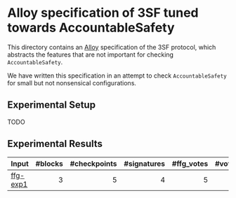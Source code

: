 # Alloy specification of 3SF tuned towards AccountableSafety

This directory contains an [Alloy][] specification of the 3SF protocol, which
abstracts the features that are not important for checking `AccountableSafety`.

We have written this specification in an attempt to check `AccountableSafety`
for small but not nonsensical configurations.

## Experimental Setup

TODO

## Experimental Results

| Input      | #blocks | #checkpoints | #signatures | #ffg_votes | #votes | runtime | memory |
|------------|--------:|-------------:|------------:|-----------:|-------:|--------:|-------:|
| [ffg-exp1] |    3    |      5       |      4      |      5     |   12   |  4 sec  |  35MB  |



<!-- References -->

[Alloy]: https://alloytools.org/
[ffg-exp1]: ./ffg-exp1.als